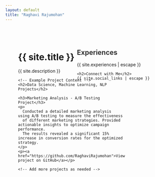 ```yaml
---
layout: default
title: "Raghavi Rajumohan"
---
```


<div class="container">
  <!-- Left Column (Project Content) -->
  <div class="left-column">
    <h1>{{ site.title }}</h1>
    <p>{{ site.description }}</p>
    
    <!-- Example Project Content -->
    <h2>Data Science, Machine Learning, NLP Projects</h2>
    
    <h3>Marketing Analysis - A/B Testing Project</h3>
    <p>
      Conducted a detailed marketing analysis using A/B testing to measure the effectiveness 
      of different marketing strategies. Provided actionable insights to optimize campaign performance. 
      The results revealed a significant 15% increase in conversion rates for the optimized strategy.
    </p>
    <p><a href="https://github.com/RaghaviRajumohan">View project on GitHub</a></p>
    
    <!-- Add more projects as needed -->
  </div>

  <!-- Right Column (Scrollable Content - Experiences & Social Links) -->
  <div class="right-column">
    <h2>Experiences</h2>
    {{ site.experiences | escape }}

    <h2>Connect with Me</h2>
    {{ site.social_links | escape }}
  </div>
</div>

<style>
/* Container for two columns */
.container {
  display: flex;
  justify-content: space-between;
  padding: 20px;
}

/* Left Column - Projects (Fixed) */
.left-column {
  width: 35%;
  padding: 20px;
  position: fixed;
  height: 100vh;
  overflow-y: auto;
}

/* Right Column - Timeline and Social Links (Scrollable) */
.right-column {
  width: 60%;
  margin-left: 40%;  /* Adjust based on the width of the left column */
  padding: 20px;
  overflow-y: auto;
}

/* Experience and Social Links Styling */
div.right-column h2 {
  color: #333;
}

div.right-column a {
  color: #6a0dad;
  text-decoration: none;
}
</style>
